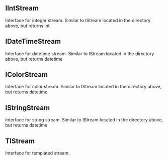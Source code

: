 ## IIntStream

Interface for integer stream. Similar to IStream located in the directory above, but returns int

## IDateTimeStream

Interface for datetime stream. Similar to IStream located in the directory above, but returns datetime

## IColorStream

Interface for color stream. Similar to IStream located in the directory above, but returns datetime

## IStringStream

Interface for string stream. Similar to IStream located in the directory above, but returns datetime

## TIStream

Interface for templated stream.
